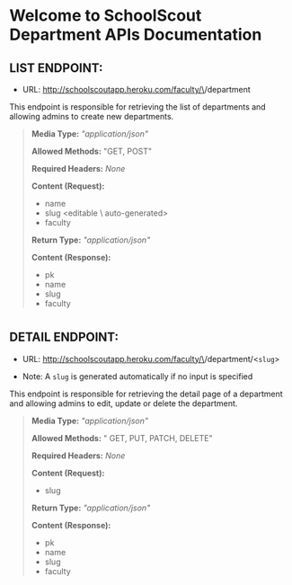 # Welcome to SchoolScout Department APIs Documentation


## LIST ENDPOINT:
- URL: http://schoolscoutapp.heroku.com/faculty/\<slug>/department

This endpoint is responsible for retrieving the list of departments and allowing admins to create new departments.

> **Media Type:** *"application/json"*
>
> **Allowed Methods:** "GET, POST"
>
> **Required Headers:** *None*
>
> **Content (Request):**
>
> * name
> * slug \<editable \ auto-generated>
> * faculty 
> 
> 
> **Return Type:** *"application/json"*
>
> **Content (Response):**
>
> * pk
> * name
> * slug
> * faculty  

#

## DETAIL ENDPOINT: 
- URL: http://schoolscoutapp.heroku.com/faculty/\<slug>/department/\<`slug`>
* Note: A `slug` is generated automatically if no input is specified

This endpoint is responsible for retrieving the detail page of a department and allowing admins to edit, update or delete the department.
>
> **Media Type:** *"application/json"*
>
> **Allowed Methods:** " GET, PUT, PATCH, DELETE"
>
> **Required Headers:** *None*
>
> **Content (Request):**
>
> * slug
> 
> 
> **Return Type:** *"application/json"*
>
> **Content (Response):**
>
> * pk
> * name
> * slug 
> * faculty
#